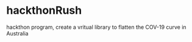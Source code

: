 # hackthonRush

hackthon program, create a vritual library to flatten the COV-19 curve in Australia
